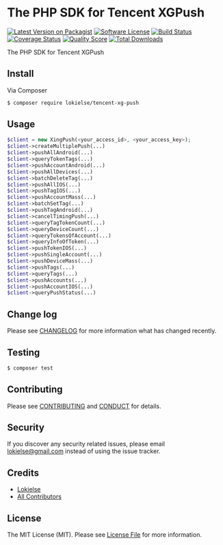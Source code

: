The PHP SDK for Tencent XGPush
==============================

[![Latest Version on Packagist][ico-version]][link-packagist]
[![Software License][ico-license]](LICENSE.md)
[![Build Status][ico-travis]][link-travis]
[![Coverage Status][ico-scrutinizer]][link-scrutinizer]
[![Quality Score][ico-code-quality]][link-code-quality]
[![Total Downloads][ico-downloads]][link-downloads]


The PHP SDK for Tencent XGPush

## Install

Via Composer

``` bash
$ composer require lokielse/tencent-xg-push
```

## Usage

```php
$client = new XingPush(<your_access_id>, <your_access_key>);
$client->createMultiplePush(...)
$client->pushAllAndroid(...)
$client->queryTokenTags(...)
$client->pushAccountAndroid(...)
$client->pushAllDevices(...)
$client->batchDeleteTag(...)
$client->pushAllIOS(...)
$client->pushTagIOS(...)
$client->pushAccountMass(...)
$client->batchSetTag(...)
$client->pushTagAndroid(...)
$client->cancelTimingPush(...)
$client->queryTagTokenCount(...)
$client->queryDeviceCount(...)
$client->queryTokensOfAccount(...)
$client->queryInfoOfToken(...)
$client->pushTokenIOS(...)
$client->pushSingleAccount(...)
$client->pushDeviceMass(...)
$client->pushTags(...)
$client->queryTags(...)
$client->pushAccounts(...)
$client->pushAccountIOS(...)
$client->queryPushStatus(...)
```


## Change log

Please see [CHANGELOG](CHANGELOG.md) for more information what has changed recently.

## Testing

``` bash
$ composer test
```

## Contributing

Please see [CONTRIBUTING](CONTRIBUTING.md) and [CONDUCT](CONDUCT.md) for details.

## Security

If you discover any security related issues, please email lokielse@gmail.com instead of using the issue tracker.

## Credits

- [Lokielse][link-author]
- [All Contributors][link-contributors]

## License

The MIT License (MIT). Please see [License File](LICENSE.md) for more information.

[ico-version]: https://img.shields.io/packagist/v/lokielse/tencent-xg-push.svg?style=flat-square
[ico-license]: https://img.shields.io/badge/license-MIT-brightgreen.svg?style=flat-square
[ico-travis]: https://img.shields.io/travis/lokielse/tencent-xg-push/master.svg?style=flat-square
[ico-scrutinizer]: https://img.shields.io/scrutinizer/coverage/g/lokielse/tencent-xg-push.svg?style=flat-square
[ico-code-quality]: https://img.shields.io/scrutinizer/g/lokielse/tencent-xg-push.svg?style=flat-square
[ico-downloads]: https://img.shields.io/packagist/dt/lokielse/tencent-xg-push.svg?style=flat-square

[link-packagist]: https://packagist.org/packages/lokielse/tencent-xg-push
[link-travis]: https://travis-ci.org/lokielse/tencent-xg-push
[link-scrutinizer]: https://scrutinizer-ci.com/g/lokielse/tencent-xg-push/code-structure
[link-code-quality]: https://scrutinizer-ci.com/g/lokielse/tencent-xg-push
[link-downloads]: https://packagist.org/packages/lokielse/tencent-xg-push
[link-author]: https://github.com/lokielse
[link-contributors]: ../../contributors